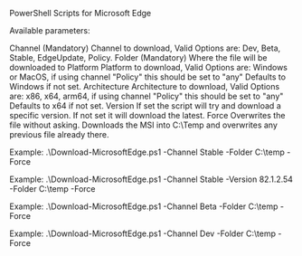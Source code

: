 PowerShell Scripts for Microsoft Edge

Available parameters:

Channel (Mandatory)
Channel to download, Valid Options are: Dev, Beta, Stable, EdgeUpdate, Policy.
Folder (Mandatory)
Where the file will be downloaded to
Platform
Platform to download, Valid Options are: Windows or MacOS, if using channel "Policy" this should be set to "any"
Defaults to Windows if not set.
Architecture
Architecture to download, Valid Options are: x86, x64, arm64, if using channel "Policy" this should be set to "any"
Defaults to x64 if not set.
Version
If set the script will try and download a specific version. If not set it will download the latest.
Force
Overwrites the file without asking.
Downloads the MSI into C:\Temp and overwrites any previous file already there.

Example:
.\Download-MicrosoftEdge.ps1 -Channel Stable -Folder C:\temp -Force

Example:
.\Download-MicrosoftEdge.ps1 -Channel Stable -Version 82.1.2.54  -Folder C:\temp -Force

Example:
.\Download-MicrosoftEdge.ps1 -Channel Beta -Folder C:\temp -Force

Example:
.\Download-MicrosoftEdge.ps1 -Channel Dev -Folder C:\temp -Force
